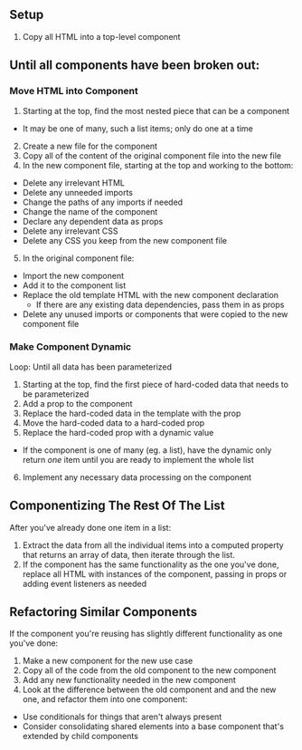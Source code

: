 ## Setup

1. Copy all HTML into a top-level component

## Until all components have been broken out:

### Move HTML into Component

1. Starting at the top, find the most nested piece that can be a component
  * It may be one of many, such a list items; only do one at a time
2. Create a new file for the component
3. Copy all of the content of the original component file into the new file
4. In the new component file, starting at the top and working to the bottom:
  * Delete any irrelevant HTML
  * Delete any unneeded imports
  * Change the paths of any imports if needed
  * Change the name of the component
  * Declare any dependent data as props
  * Delete any irrelevant CSS
  * Delete any CSS you keep from the new component file
5. In the original component file:
  * Import the new component
  * Add it to the component list
  * Replace the old template HTML with the new component declaration
    * If there are any existing data dependencies, pass them in as props
  * Delete any unused imports or components that were copied to the new component file

### Make Component Dynamic

Loop: Until all data has been parameterized

1. Starting at the top, find the first piece of hard-coded data that needs to be parameterized
2. Add a prop to the component
3. Replace the hard-coded data in the template with the prop
4. Move the hard-coded data to a hard-coded prop
5. Replace the hard-coded prop with a dynamic value
  * If the component is one of many (eg. a list), have the dynamic only return *one* item until you are ready to implement the whole list
6. Implement any necessary data processing on the component

## Componentizing The Rest Of The List

After you've already done one item in a list:

1. Extract the data from all the individual items into a computed property that returns an array of data, then iterate through the list.
2. If the component has the same functionality as the one you've done, replace all HTML with instances of the component, passing in props or adding event listeners as needed

## Refactoring Similar Components

If the component you're reusing has slightly different functionality as one you've done:

1. Make a new component for the new use case
2. Copy all of the code from the old component to the new component
3. Add any new functionality needed in the new component
4. Look at the difference between the old component and and the new one, and refactor them into one component:
  * Use conditionals for things that aren't always present
  * Consider consolidating shared elements into a base component that's extended by child components
